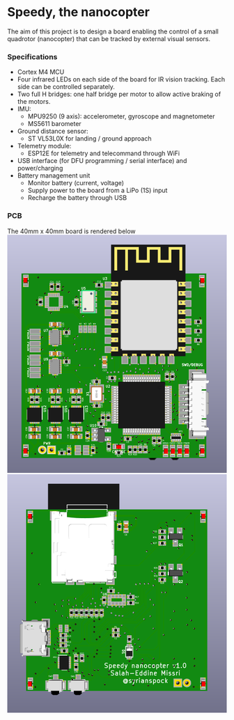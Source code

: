Speedy, the nanocopter
======================

The aim of this project is to design a board enabling the control of a small quadrotor (nanocopter) that can be tracked by external visual sensors.

### Specifications
* Cortex M4 MCU
* Four infrared LEDs on each side of the board for IR vision tracking. Each side can be controlled separately.
* Two full H bridges: one half bridge per motor to allow active braking of the motors.
* IMU:
    - MPU9250 (9 axis): accelerometer, gyroscope and magnetometer
    - MS5611 barometer
* Ground distance sensor:
    - ST VL53L0X for landing / ground approach
* Telemetry module:
    - ESP12E for telemetry and telecommand through WiFi
* USB interface (for DFU programming / serial interface) and power/charging
* Battery management unit
	- Monitor battery (current, voltage)
	- Supply power to the board from a LiPo (1S) input
	- Recharge the battery through USB

### PCB

The 40mm x 40mm board is rendered below
![PCB front view](doc/pcb_front.png)
![PCB back view](doc/pcb_back.png)
